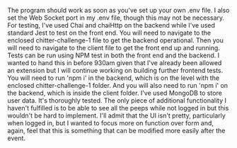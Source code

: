 The program should work as soon as you've set up your own .env file. I also set the Web Socket port in my .env file, though this may not be necessary. For testing, I've used Chai and chaiHttp on the backend while I've used standard Jest to test on the front end. You will need to navigate to the enclosed chitter-challenge-1 file to get the backend operational. Then you will need to navigate to the client file to get the front end up and running. Tests can be run using NPM test in both the front end and the backend. I wanted to hand this in before 930am given that I've already been allowed an extension but I will continue working on building further frontend tests. You will need to run 'npm i' in the backend, which is on the level with the enclosed chitter-challenge-1 folder. And you will also need to run 'npm i' on the backend, which is inside the client folder. I've used MongoDB to store user data. It's thoroughly tested. The only piece of additional functionality I haven't fulfilled is to be able to see all the peeps while not logged in but this wouldn't be hard to implement. I'll admit that the UI isn't pretty, particularly when logged in, but I wanted to focus more on function over form and, again, feel that this is something that can be modified more easily after the event.